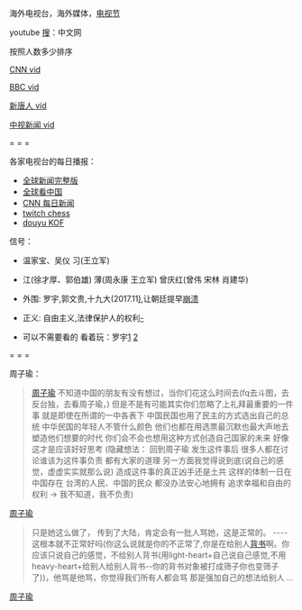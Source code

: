 
海外电视台，海外媒体，[电视节](https://www.youtube.com/watch?v=0rjFruxF0UI#台北电视节-美国之音-英国BBC-FOX国际电视网-韩国放送公社-半岛电视台-台湾三立电视台)

youtube [搜](https://www.youtube.com/results?search_query=中文网)：中文网

按照人数多少排序

[CNN vid](https://www.youtube.com/user/VOAchina)

[BBC vid](https://www.youtube.com/user/BBCZhongwen)

[新唐人 vid](https://www.youtube.com/results?search_query=新唐人#老外看中国)

[中视新闻 vid](https://www.youtube.com/user/chinatvnews)

= = =

各家电视台的每日播报：
- [全球新闻完整版](http://www.ntdtv.com/xtr/gb/prog1244.html/新唐人全球新闻.html)
- [全球看中国](http://www.ntdtv.com/xtr/gb/prog1244.html/新唐人全球新闻.html)
- [CNN 每日新闻](https://tw.voicetube.com/channel/cnn_student_news)
- [twitch chess](https://www.twitch.tv/directory/game/Chess)
- [douyu KOF](https://v.douyu.com/show/ljXqeO748n7xywGB#25:30#女警舞#https://github.com/7900ms/github_channels/blob/master/seen.txt)

信号：
- 温家宝、吴仪 习(王立军)
- 江(徐才厚、郭伯雄) 薄(周永康 王立军) 曾庆红(曾伟 宋林 肖建华)
- 外围: 罗宇,郭文贵,十九大(2017.11[)](https://zh.wikipedia.org/wiki/中国共产党第十九次全国代表大会),让朝廷提早[崩溃](https://program-think.blogspot.com/2015/03/Big-Tiger-Zeng-Qinghong.html#越作死就会死--俺个人比较希望：双方公开翻脸，进而导致朝廷高层的分裂。出现这种局面有可能会让朝廷提早崩溃（苏共就是这样崩盘的）。崩盘之后怎样：还没崩、没想过)
- 正义: 自由主义,法律保护人的权利[-](https://github.com/7900ms/000nottheater_deserted_systemsoftware/tree/master/local-lightshelf)

- 可以不需要看的 看着玩：罗宇[1](http://zhanlve.org/?p=689) [2](http://www.duping.net/XHC/show.php?bbs=10&post=1346697)

= = =

周子瑜：

> [周子瑜](https://www.youtube.com/watch?v=GuozQT4HjQU)
> 不知道中国的朋友有没有想过，当你们花这么时间去(fq去斗图，去反台独，去看周子瑜，)
> 但是不是有可能其实你们忽略了上礼拜最重要的一件事
> 就是即使在所谓的一中各表下
> 中国民国也用了民主的方式选出自己的总统
> 中华民国的年轻人不管什么颜色 他们也都在用选票最沉默也最大声地去塑造他们想要的时代
> 你们会不会也想用这种方式创造自己国家的未来
> 好像这才是应该好好思考
>  (隐藏想法：
回到周子瑜 发生这件事后
很多人都在讨论谁该为这件事负责 都有大家的道理
另一方面我觉得说到底(说自己的感觉，虚虚实实就那么说)
造成这件事的真正凶手还是土共
这样的体制一日在中国存在
台湾的人民、中国的民众 都没办法安心地拥有 追求幸福和自由的权利
> -> 我不知道，我不负责)

[周子瑜](https://www.youtube.com/watch?v=ejHvlb8tsGI#首爾街訪：韓國人對周子瑜事件的看法)
> 只是她这么做了， 传到了大陆，肯定会有一批人骂她，这是正常的。 ---- 这根本就不正常好吗(你这么说就是你的不正常了,你是在给别人[背书](https://github.com/7900ms/000nottheater_deserted_systemsoftware/tree/master/local-lightshelf)啊。你应该只说自己的感觉，不给别人背书(用light-heart+自己说自己感觉,不用heavy-heart+给别人给别人背书--你的背书对象被打成筛子你也变筛子了))，他骂是他骂，你觉得我们所有人都会骂 那是强加自己的想法给别人 ...

[周子瑜](https://www.youtube.com/watch?v=Xl6-o3woKd4#Stopkiddinstudio)


